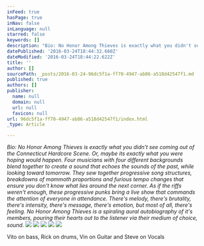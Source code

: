 ```yaml
---
inFeed: true
hasPage: true
inNav: false
inLanguage: null
starred: false
keywords: []
description: "Bio: No Honor Among Thieves is exactly what you didn't see coming out of the Connecticut Hardcore Scene. \_Or, maybe its exactly what you were hoping would happen. \_Four musicians with four different backgrounds blend together to create a sound that echoes the sounds of the past, while looking toward tomorrow. \_They sew together progressive song structures, breakdowns of mammoth proportions and furious tempo changes that ensure you don't know what lies around the next corner. \_As if the riffs weren't enough, these progressive punks bring a live show that commands the attention of everyone in attendance. \_There's melody, there's brutality, there's intensity, there's message, there's emotion, but most of all, there's feeling. \_No Honor Among Thieves is a spiraling aural autobiography of it's members, pouring their hearts out to the listener via their medium of choice, sound."
datePublished: '2016-03-24T18:44:32.660Z'
dateModified: '2016-03-24T18:44:22.622Z'
title: ''
author: []
sourcePath: _posts/2016-03-24-96dc5f1a-ff70-4947-ab86-a518d42547f1.md
published: true
authors: []
publisher:
  name: null
  domain: null
  url: null
  favicon: null
url: 96dc5f1a-ff70-4947-ab86-a518d42547f1/index.html
_type: Article

---
```

_Bio: No Honor Among Thieves is exactly what you didn't see coming out of the Connecticut Hardcore Scene.  Or, maybe its exactly what you were hoping would happen.  Four musicians with four different backgrounds blend together to create a sound that echoes the sounds of the past, while looking toward tomorrow.  They sew together progressive song structures, breakdowns of mammoth proportions and furious tempo changes that ensure you don't know what lies around the next corner.  As if the riffs weren't enough, these progressive punks bring a live show that commands the attention of everyone in attendance.  There's melody, there's brutality, there's intensity, there's message, there's emotion, but most of all, there's feeling.  No Honor Among Thieves is a spiraling aural autobiography of it's members, pouring their hearts out to the listener via their medium of choice, sound._
![](https://the-grid-user-content.s3-us-west-2.amazonaws.com/46b31c13-10af-4169-baa8-b465f832ff8a.png)
![](https://the-grid-user-content.s3-us-west-2.amazonaws.com/270008a7-c29d-4430-b392-f5d15e6dab09.png)
![](https://the-grid-user-content.s3-us-west-2.amazonaws.com/399f9b02-f8ec-4f02-a579-8cc6dce154c7.jpg)
![](https://the-grid-user-content.s3-us-west-2.amazonaws.com/6d11469e-d042-412f-9e9b-48b23cd3850a.jpg)
![](https://the-grid-user-content.s3-us-west-2.amazonaws.com/24ef3e5f-bf7b-4b02-8e70-d7e006a86a38.png)

Vito on bass,  Rick on drums, Vin on Guitar and Steve on Vocals